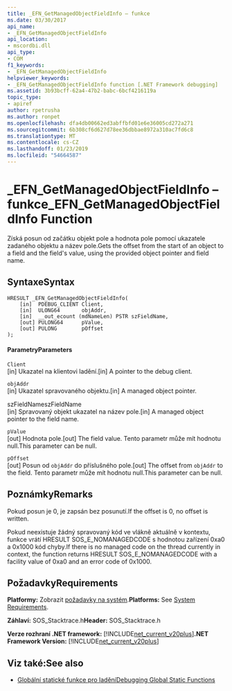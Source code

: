 ```yaml
---
title: _EFN_GetManagedObjectFieldInfo – funkce
ms.date: 03/30/2017
api_name:
- _EFN_GetManagedObjectFieldInfo
api_location:
- mscordbi.dll
api_type:
- COM
f1_keywords:
- _EFN_GetManagedObjectFieldInfo
helpviewer_keywords:
- _EFN_GetManagedObjectFieldInfo function [.NET Framework debugging]
ms.assetid: 3b93bcff-62a4-47b2-babc-6bcf4216119a
topic_type:
- apiref
author: rpetrusha
ms.author: ronpet
ms.openlocfilehash: dfa4db00662ed3abffbfd01e6e36005cd272a271
ms.sourcegitcommit: 6b308cf6d627d78ee36dbbae8972a310ac7fd6c8
ms.translationtype: MT
ms.contentlocale: cs-CZ
ms.lasthandoff: 01/23/2019
ms.locfileid: "54664587"
---
```

# <a name="efngetmanagedobjectfieldinfo-function"></a><span data-ttu-id="de5c8-102">_EFN_GetManagedObjectFieldInfo – funkce</span><span class="sxs-lookup"><span data-stu-id="de5c8-102">_EFN_GetManagedObjectFieldInfo Function</span></span>
<span data-ttu-id="de5c8-103">Získá posun od začátku objekt pole a hodnota pole pomocí ukazatele zadaného objektu a název pole.</span><span class="sxs-lookup"><span data-stu-id="de5c8-103">Gets the offset from the start of an object to a field and the field's value, using the provided object pointer and field name.</span></span>  
  
## <a name="syntax"></a><span data-ttu-id="de5c8-104">Syntaxe</span><span class="sxs-lookup"><span data-stu-id="de5c8-104">Syntax</span></span>  
  
```  
HRESULT _EFN_GetManagedObjectFieldInfo(  
    [in]  PDEBUG_CLIENT Client,  
    [in]  ULONG64       objAddr,  
    [in]  __out_ecount (mdNameLen) PSTR szFieldName,  
    [out] PULONG64      pValue,  
    [out] PULONG        pOffset  
);  
```  
  
#### <a name="parameters"></a><span data-ttu-id="de5c8-105">Parametry</span><span class="sxs-lookup"><span data-stu-id="de5c8-105">Parameters</span></span>  
 `Client`  
 <span data-ttu-id="de5c8-106">[in] Ukazatel na klientovi ladění.</span><span class="sxs-lookup"><span data-stu-id="de5c8-106">[in] A pointer to the debug client.</span></span>  
  
 `objAddr`  
 <span data-ttu-id="de5c8-107">[in] Ukazatel spravovaného objektu.</span><span class="sxs-lookup"><span data-stu-id="de5c8-107">[in] A managed object pointer.</span></span>  
  
 <span data-ttu-id="de5c8-108">szFieldName</span><span class="sxs-lookup"><span data-stu-id="de5c8-108">szFieldName</span></span>  
 <span data-ttu-id="de5c8-109">[in] Spravovaný objekt ukazatel na název pole.</span><span class="sxs-lookup"><span data-stu-id="de5c8-109">[in] A managed object pointer to the field name.</span></span>  
  
 `pValue`  
 <span data-ttu-id="de5c8-110">[out] Hodnota pole.</span><span class="sxs-lookup"><span data-stu-id="de5c8-110">[out] The field value.</span></span> <span data-ttu-id="de5c8-111">Tento parametr může mít hodnotu null.</span><span class="sxs-lookup"><span data-stu-id="de5c8-111">This parameter can be null.</span></span>  
  
 `pOffset`  
 <span data-ttu-id="de5c8-112">[out] Posun od `objAddr` do příslušného pole.</span><span class="sxs-lookup"><span data-stu-id="de5c8-112">[out] The offset from `objAddr` to the field.</span></span> <span data-ttu-id="de5c8-113">Tento parametr může mít hodnotu null.</span><span class="sxs-lookup"><span data-stu-id="de5c8-113">This parameter can be null.</span></span>  
  
## <a name="remarks"></a><span data-ttu-id="de5c8-114">Poznámky</span><span class="sxs-lookup"><span data-stu-id="de5c8-114">Remarks</span></span>  
 <span data-ttu-id="de5c8-115">Pokud posun je 0, je zapsán bez posunutí.</span><span class="sxs-lookup"><span data-stu-id="de5c8-115">If the offset is 0, no offset is written.</span></span>  
  
 <span data-ttu-id="de5c8-116">Pokud neexistuje žádný spravovaný kód ve vlákně aktuálně v kontextu, funkce vrátí HRESULT SOS_E_NOMANAGEDCODE s hodnotou zařízení 0xa0 a 0x1000 kód chyby.</span><span class="sxs-lookup"><span data-stu-id="de5c8-116">If there is no managed code on the thread currently in context, the function returns HRESULT SOS_E_NOMANAGEDCODE with a facility value of 0xa0 and an error code of 0x1000.</span></span>  
  
## <a name="requirements"></a><span data-ttu-id="de5c8-117">Požadavky</span><span class="sxs-lookup"><span data-stu-id="de5c8-117">Requirements</span></span>  
 <span data-ttu-id="de5c8-118">**Platformy:** Zobrazit [požadavky na systém](../../../../docs/framework/get-started/system-requirements.md).</span><span class="sxs-lookup"><span data-stu-id="de5c8-118">**Platforms:** See [System Requirements](../../../../docs/framework/get-started/system-requirements.md).</span></span>  
  
 <span data-ttu-id="de5c8-119">**Záhlaví:** SOS_Stacktrace.h</span><span class="sxs-lookup"><span data-stu-id="de5c8-119">**Header:** SOS_Stacktrace.h</span></span>  
  
 <span data-ttu-id="de5c8-120">**Verze rozhraní .NET framework:** [!INCLUDE[net_current_v20plus](../../../../includes/net-current-v20plus-md.md)]</span><span class="sxs-lookup"><span data-stu-id="de5c8-120">**.NET Framework Version:** [!INCLUDE[net_current_v20plus](../../../../includes/net-current-v20plus-md.md)]</span></span>  
  
## <a name="see-also"></a><span data-ttu-id="de5c8-121">Viz také:</span><span class="sxs-lookup"><span data-stu-id="de5c8-121">See also</span></span>
- [<span data-ttu-id="de5c8-122">Globální statické funkce pro ladění</span><span class="sxs-lookup"><span data-stu-id="de5c8-122">Debugging Global Static Functions</span></span>](../../../../docs/framework/unmanaged-api/debugging/debugging-global-static-functions.md)
